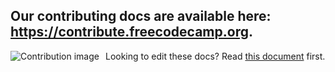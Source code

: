 ## Our contributing docs are available here: <https://contribute.freecodecamp.org>.
<img src="https://thumbs.dreamstime.com/b/contribution-complex-like-puzzle-pictured-as-word-contribution-puzzle-pieces-to-show-contribution-can-be-difficult-164222204.jpg"
     alt="Contribution image"
     style="float: left; margin-right: 10px;" />
Looking to edit these docs? Read [this document](https://contribute.freecodecamp.org/#/how-to-work-on-the-docs-theme) first.
